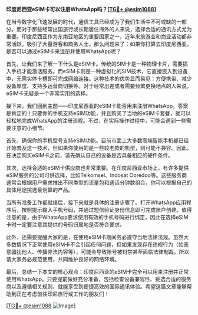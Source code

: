 **印度尼西亚eSIM卡可以注册WhatsApp吗？[[TG💪+ @esim1088](https://t.me/s/esim1088)]**

在当今数字化飞速发展的时代，通信工具已经成为了我们生活中不可或缺的一部分。而对于那些经常出国旅行或长期居住海外的人来说，选择合适的通讯方式尤为重要。印度尼西亚作为东南亚地区的重要国家之一，近年来旅游业和商业活动都非常活跃，吸引了大量游客和商务人士。那么问题来了：如果你打算去印度尼西亚，是否可以通过eSIM卡来注册并使用WhatsApp呢？

首先，让我们来了解一下什么是eSIM卡。传统的SIM卡是一种物理卡片，需要插入手机才能激活服务。而eSIM卡则是一种虚拟化的SIM技术，它直接嵌入到设备中，无需实体卡槽即可完成网络连接。这种技术的优势显而易见：方便携带、减少设备厚度、支持多运营商切换等。对于经常出差或者需要频繁更换地点的人来说，eSIM卡无疑是一个非常实用的选择。

接下来，我们回到主题——印度尼西亚的eSIM卡能否用来注册WhatsApp。答案是肯定的！只要你的手机支持eSIM功能，并且购买了当地的eSIM卡套餐，就可以轻松地完成WhatsApp的注册流程。不过，在实际操作过程中，可能会遇到一些需要注意的小细节。

首先，确保你的手机型号支持eSIM功能。目前市面上大多数高端智能手机都已经开始普及这一技术，但如果你使用的是一些较老款的机型，则可能不兼容。因此，在决定购买eSIM卡之前，请先确认自己的设备是否具备相应的硬件条件。

其次，选择合适的eSIM卡供应商也非常重要。在印度尼西亚市场上，有许多提供eSIM服务的公司可供选择，比如Telkomsel、Indosat Ooredoo等。这些服务商通常会根据用户需求推出不同类型的流量包和通话分钟数组合，你可以根据自己的具体用途挑选最划算的产品。

当所有准备工作都就绪后，接下来就是具体的注册步骤了。打开WhatsApp应用程序后，按照提示输入手机号码，并通过短信验证身份信息即可完成账户创建。值得注意的是，由于WhatsApp要求使用有效的手机号码进行绑定，因此在选择eSIM卡时一定要注意其提供的号码归属地是否符合要求。

此外，还需要提醒大家的是，在使用eSIM卡期间务必遵守当地法律法规。虽然大多数情况下正常使用eSIM卡不会引起任何问题，但如果发现存在违规行为（如恶意骚扰他人、传播非法内容等），可能会导致账号被封禁甚至面临法律制裁。所以请大家务必规范使用，共同维护良好的网络环境。

最后，总结一下本文的核心观点：印度尼西亚的eSIM卡完全可以用来注册并正常使用WhatsApp。只要提前做好充分准备，包括检查设备兼容性、挑选合适的服务商以及遵循相关规则，就能享受到便捷高效的国际通讯体验。希望这篇文章能够帮助到正在考虑前往印尼旅行或工作的朋友们！

[[TG💪+ @esim1088](https://t.me/s/esim1088) ![Image](https://i.postimg.cc/4NQfJmqS/Snipaste-2025-05-13-00-14-12.png)]
